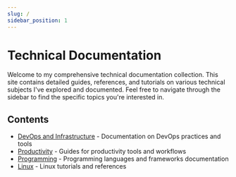 ```yaml
---
slug: /
sidebar_position: 1
---
```


# Technical Documentation

Welcome to my comprehensive technical documentation collection. This site contains detailed guides, references, and tutorials on various technical subjects I've explored and documented.
Feel free to navigate through the sidebar to find the specific topics you're interested in.

## Contents

- [DevOps and Infrastructure](devops/index.md) - Documentation on DevOps practices and tools
- [Productivity](productivity/index.md) - Guides for productivity tools and workflows
- [Programming](programming/index.md) - Programming languages and frameworks documentation
- [Linux](linux/index.md) - Linux tutorials and references
